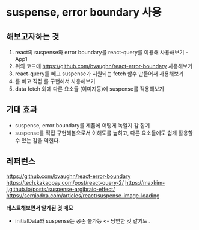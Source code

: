 # suspense, error boundary 사용

## 해보고자하는 것

1. react의 suspense와 error boundary를 react-query를 이용해 사용해보기 - App1
2. 위의 코드에 https://github.com/bvaughn/react-error-boundary 사용해보기
3. react-query를 빼고 suspense가 지원되는 fetch 함수 만들어서 사용해보기
4. <Suspense />를 빼고 직접 <Suspense />를 구현해서 사용해보기
5. data fetch 외에 다른 요소들 (이미지등)에 suspense를 적용해보기

## 기대 효과

- suspense, error boundary를 제품에 어떻게 녹일지 감 잡기
- suspense를 직접 구현해봄으로서 이해도를 높히고, 다른 요소들에도 쉽게 활용할 수 있는 감을 익힌다.


## 레퍼런스

https://github.com/bvaughn/react-error-boundary
https://tech.kakaopay.com/post/react-query-2/
https://maxkim-j.github.io/posts/suspense-argibraic-effect/
https://sergiodxa.com/articles/react/suspense-image-loading


**테스트해보면서 알게된 것 메모**

- initialData와 suspense는 공존 불가능 <- 당연한 것 같기도..